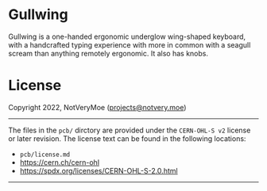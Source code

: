 # Gullwing

Gullwing is a one-handed ergonomic underglow wing-shaped keyboard, with a handcrafted typing experience with more in common with a seagull scream than anything remotely ergonomic. It also has knobs.

# License

Copyright 2022, NotVeryMoe (projects@notvery.moe)

---

The files in the `pcb/` dirctory are provided under the `CERN-OHL-S v2` license or later revision. The license text can be found in the following locations:
- `pcb/license.md`
- https://cern.ch/cern-ohl
- https://spdx.org/licenses/CERN-OHL-S-2.0.html

---
